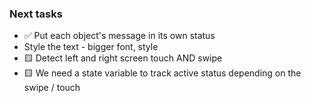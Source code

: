 ### Next tasks
- ✅ Put each object's message in its own status
- Style the text - bigger font, style
- 🟨 Detect left and right screen touch AND swipe
- 🟨 We need a state variable to track active status depending on the swipe / touch
